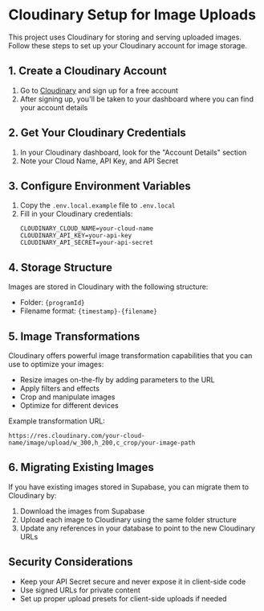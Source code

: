 # Cloudinary Setup for Image Uploads

This project uses Cloudinary for storing and serving uploaded images. Follow these steps to set up your Cloudinary account for image storage.

## 1. Create a Cloudinary Account

1. Go to [Cloudinary](https://cloudinary.com/) and sign up for a free account
2. After signing up, you'll be taken to your dashboard where you can find your account details

## 2. Get Your Cloudinary Credentials

1. In your Cloudinary dashboard, look for the "Account Details" section
2. Note your Cloud Name, API Key, and API Secret

## 3. Configure Environment Variables

1. Copy the `.env.local.example` file to `.env.local`
2. Fill in your Cloudinary credentials:
   ```
   CLOUDINARY_CLOUD_NAME=your-cloud-name
   CLOUDINARY_API_KEY=your-api-key
   CLOUDINARY_API_SECRET=your-api-secret
   ```

## 4. Storage Structure

Images are stored in Cloudinary with the following structure:
- Folder: `{programId}`
- Filename format: `{timestamp}-{filename}`

## 5. Image Transformations

Cloudinary offers powerful image transformation capabilities that you can use to optimize your images:

- Resize images on-the-fly by adding parameters to the URL
- Apply filters and effects
- Crop and manipulate images
- Optimize for different devices

Example transformation URL:
```
https://res.cloudinary.com/your-cloud-name/image/upload/w_300,h_200,c_crop/your-image-path
```

## 6. Migrating Existing Images

If you have existing images stored in Supabase, you can migrate them to Cloudinary by:

1. Download the images from Supabase
2. Upload each image to Cloudinary using the same folder structure
3. Update any references in your database to point to the new Cloudinary URLs

## Security Considerations

- Keep your API Secret secure and never expose it in client-side code
- Use signed URLs for private content
- Set up proper upload presets for client-side uploads if needed